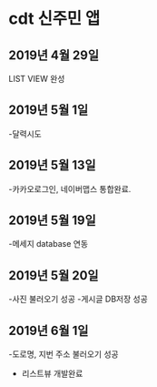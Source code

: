 # cdt 신주민 앱


## 2019년 4월 29일
LIST VIEW 완성

## 2019년 5월 1일
-달력시도

## 2019년 5월 13일
-카카오로그인, 네이버맵스 통합완료.

## 2019년 5월 19일
-메세지 database 연동

## 2019년 5월 20일
-사진 불러오기 성공
-게시글 DB저장 성공

## 2019년 6월 1일 
-도로명, 지번 주소 불러오기 성공
- 리스트뷰 개발완료
